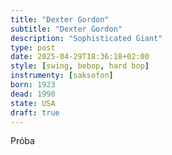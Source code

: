 ```yaml
---
title: "Dexter Gordon"
subtitle: "Dexter Gordon"
description: "Sophisticated Giant"
type: post
date: 2025-04-29T18:36:18+02:00
style: [swing, bebop, hard bop] 
instrumenty: [saksofon]
born: 1923
dead: 1990
state: USA
draft: true
---
```

Próba
